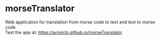# morseTranslator
Web application for translation from morse code to text and text to morse code <br>
Test the app at: <a href="https://arnolcb.github.io/morseTranslator" target="_blank">https://arnolcb.github.io/morseTranslator</a>

